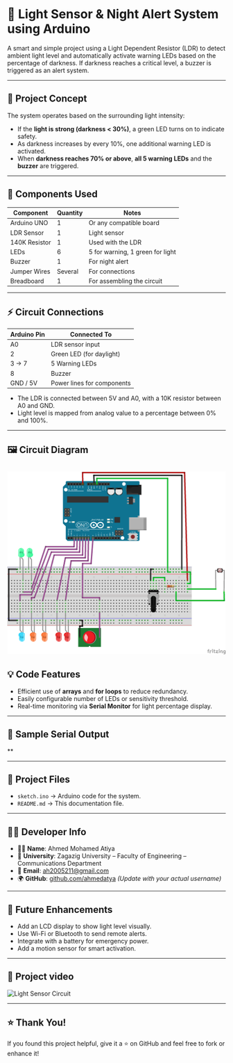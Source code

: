 # 🔦 Light Sensor & Night Alert System using Arduino

A smart and simple project using a Light Dependent Resistor (LDR) to detect ambient light level and automatically activate warning LEDs based on the percentage of darkness. If darkness reaches a critical level, a buzzer is triggered as an alert system.

---

## 🎯 Project Concept

The system operates based on the surrounding light intensity:

- If the **light is strong (darkness < 30%)**, a green LED turns on to indicate safety.
- As darkness increases by every 10%, one additional warning LED is activated.
- When **darkness reaches 70% or above**, **all 5 warning LEDs** and the **buzzer** are triggered.

---

## 🧠 Components Used

| Component       | Quantity | Notes                        |
|----------------|----------|-------------------------------|
| Arduino UNO     | 1        | Or any compatible board       |
| LDR Sensor      | 1        | Light sensor                  |
| 140K Resistor    | 1        | Used with the LDR             |
| LEDs            | 6        | 5 for warning, 1 green for light |
| Buzzer          | 1        | For night alert               |
| Jumper Wires    | Several  | For connections               |
| Breadboard      | 1        | For assembling the circuit    |

---

## ⚡ Circuit Connections

| Arduino Pin     | Connected To             |
|----------------|---------------------------|
| A0              | LDR sensor input          |
| 2               | Green LED (for daylight)  |
| 3 → 7           | 5 Warning LEDs            |
| 8               | Buzzer                    |
| GND / 5V        | Power lines for components|

- The LDR is connected between 5V and A0, with a 10K resistor between A0 and GND.
- Light level is mapped from analog value to a percentage between 0% and 100%.

---
## 🖼️ Circuit Diagram

![Light Sensor Circuit](https://github.com/Ahm3d0x/Light-Sensor-Night-Alert-System-using-Arduino/blob/main/Light%20Sensor%20%26%20Night%20Alert%20System%20using%20Arduino_bb.png?raw=true)
--
## 💡 Code Features

- Efficient use of **arrays** and **for loops** to reduce redundancy.
- Easily configurable number of LEDs or sensitivity threshold.
- Real-time monitoring via **Serial Monitor** for light percentage display.

---

## 🧾 Sample Serial Output

**


---

## 📁 Project Files

- `sketch.ino` → Arduino code for the system.
- `README.md` → This documentation file.

---

## 👨‍💻 Developer Info

- 👨‍🎓 **Name**: Ahmed Mohamed Atiya  
- 🏫 **University**: Zagazig University – Faculty of Engineering – Communications Department  
- 📧 **Email**: ah2005211@gmail.com  
- 🌍 **GitHub**: [github.com/ahmedatya]((https://github.com/Ahm3d0x)) *(Update with your actual username)*

---

## 🔧 Future Enhancements

- Add an LCD display to show light level visually.
- Use Wi-Fi or Bluetooth to send remote alerts.
- Integrate with a battery for emergency power.
- Add a motion sensor for smart activation.

---

## 📸 Project video


![Light Sensor Circuit]([https://github.com/Ahm3d0x/Light-Sensor-Night-Alert-System-using-Arduino/blob/main/Light%20Sensor%20%26%20Night%20Alert%20System%20using%20Arduino_bb.png?raw=true](https://www.linkedin.com/feed/update/urn:li:activity:7320188306342727680/))

---

## ⭐ Thank You!

If you found this project helpful, give it a ⭐ on GitHub and feel free to fork or enhance it!
